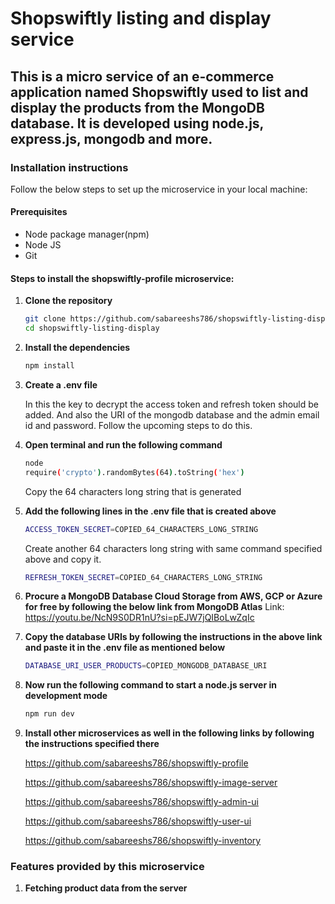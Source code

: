 # Shopswiftly listing and display service
## This is a micro service of an e-commerce application named Shopswiftly used to list and display the products from the MongoDB database. It is developed using node.js, express.js, mongodb and more.

### Installation instructions

Follow the below steps to set up the microservice in your local machine:

#### Prerequisites
- Node package manager(npm)
- Node JS
- Git

#### Steps to install the shopswiftly-profile microservice:

1. **Clone the repository**
    ```bash
   git clone https://github.com/sabareeshs786/shopswiftly-listing-display
   cd shopswiftly-listing-display

2. **Install the dependencies**
   ```bash
   npm install

3. **Create a .env file**
   
   In this the key to decrypt the access token and refresh token should be added. And also the URI of the mongodb database and the admin email id and password. Follow the upcoming steps to do this.
   
4. **Open terminal and run the following command**
   ```bash
   node
   require('crypto').randomBytes(64).toString('hex')
   ```
   Copy the 64 characters long string that is generated

5. **Add the following lines in the .env file that is created above**
   ```bash
   ACCESS_TOKEN_SECRET=COPIED_64_CHARACTERS_LONG_STRING
   ```
   Create another 64 characters long string with same command specified above and copy it.
   ```bash
   REFRESH_TOKEN_SECRET=COPIED_64_CHARACTERS_LONG_STRING
   ```

6. **Procure a MongoDB Database Cloud Storage from AWS, GCP or Azure for free by following the below link from MongoDB Atlas**
   Link: https://youtu.be/NcN9S0DR1nU?si=pEJW7jQIBoLwZqIc

7. **Copy the database URIs by following the instructions in the above link and paste it in the .env file as mentioned below**
   ```bash
   DATABASE_URI_USER_PRODUCTS=COPIED_MONGODB_DATABASE_URI

8. **Now run the following command to start a node.js server in development mode**
    ```bash
    npm run dev
    ```
9. **Install other microservices as well in the following links by following the instructions specified there**
    
    https://github.com/sabareeshs786/shopswiftly-profile
    
    https://github.com/sabareeshs786/shopswiftly-image-server
    
    https://github.com/sabareeshs786/shopswiftly-admin-ui
    
    https://github.com/sabareeshs786/shopswiftly-user-ui

    https://github.com/sabareeshs786/shopswiftly-inventory

### Features provided by this microservice

1. **Fetching product data from the server**
   
